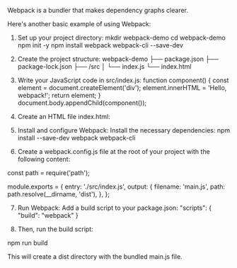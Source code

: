 Webpack is a bundler that makes dependency graphs clearer.

Here's another basic example of using Webpack:

1. Set up your project directory:
mkdir webpack-demo
cd webpack-demo
npm init -y
npm install webpack webpack-cli --save-dev

2. Create the project structure:
webpack-demo
├── package.json
├── package-lock.json
├── /src
│   └── index.js
└── index.html

3. Write your JavaScript code in src/index.js:
function component() {
  const element = document.createElement('div');
  element.innerHTML = 'Hello, webpack!';
  return element;
}
document.body.appendChild(component());

4. Create an HTML file index.html:
<!DOCTYPE html>
<html>
  <head>
    <meta charset="utf-8" />
    <title>Webpack Demo</title>
  </head>
  <body>
    <script src="dist/main.js"></script>
  </body>
</html>

5. Install and configure Webpack: Install the necessary dependencies:
npm install --save-dev webpack webpack-cli

6. Create a webpack.config.js file at the root of your project with the following content:

const path = require('path');

module.exports = {
  entry: './src/index.js',
  output: {
    filename: 'main.js',
    path: path.resolve(__dirname, 'dist'),
  },
};

7. Run Webpack: Add a build script to your package.json:
"scripts": {
  "build": "webpack"
}

8. Then, run the build script:

npm run build


This will create a dist directory with the bundled main.js file.
